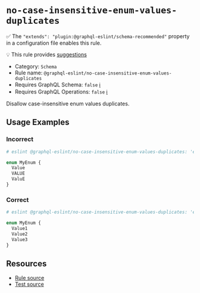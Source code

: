 # `no-case-insensitive-enum-values-duplicates`

✅ The `"extends": "plugin:@graphql-eslint/schema-recommended"` property in a configuration file
enables this rule.

💡 This rule provides
[suggestions](https://eslint.org/docs/developer-guide/working-with-rules#providing-suggestions)

- Category: `Schema`
- Rule name: `@graphql-eslint/no-case-insensitive-enum-values-duplicates`
- Requires GraphQL Schema: `false`
  [ℹ️](/docs/getting-started#extended-linting-rules-with-graphql-schema)
- Requires GraphQL Operations: `false`
  [ℹ️](/docs/getting-started#extended-linting-rules-with-siblings-operations)

Disallow case-insensitive enum values duplicates.

## Usage Examples

### Incorrect

```graphql
# eslint @graphql-eslint/no-case-insensitive-enum-values-duplicates: 'error'

enum MyEnum {
  Value
  VALUE
  ValuE
}
```

### Correct

```graphql
# eslint @graphql-eslint/no-case-insensitive-enum-values-duplicates: 'error'

enum MyEnum {
  Value1
  Value2
  Value3
}
```

## Resources

- [Rule source](https://github.com/B2o5T/graphql-eslint/tree/master/packages/plugin/src/rules/no-case-insensitive-enum-values-duplicates.ts)
- [Test source](https://github.com/B2o5T/graphql-eslint/tree/master/packages/plugin/tests/no-case-insensitive-enum-values-duplicates.spec.ts)
